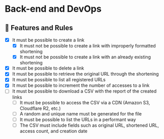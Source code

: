 # Back-end and DevOps

## 🚀 Features and Rules

- [x] It must be possible to create a link
  - [x] It must not be possible to create a link with improperly formatted shortening
  - [x] It must not be possible to create a link with an already existing shortening
- [x] It must be possible to delete a link
- [x] It must be possible to retrieve the original URL through the shortening
- [x] It must be possible to list all registered URLs
- [x] It must be possible to increment the number of accesses to a link
- [ ] It must be possible to download a CSV with the report of the created links
  - [ ] It must be possible to access the CSV via a CDN (Amazon S3, Cloudflare R2, etc.)
  - [ ] A random and unique name must be generated for the file
  - [ ] It must be possible to list the URLs in a performant way
  - [ ] The CSV must include fields such as original URL, shortened URL, access count, and creation date
